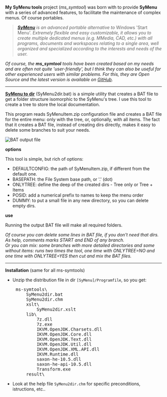 **My SyMenu tools**  project (*ms_symtool*) was born with to provide **SyMenu** with a series of advanced features, to facilitate the maintenance of complex menus. Of course portables.

>  *[**SyMenu**](https://www.ugmfree.it "SyMenu Home") is an advanced portable alternative to* Windows 'Start Menu'. *Extremely flexible and easy    customizable, it allows you to create multiple dedicated menus (e.g. MMedia, CAD, etc.) with all programs, documents and workspaces relating to a single  area, well organized and specialized according to the interests and needs of the user.*

*Of course, the **ms_symtool** tools have been created based on my needs and are often not quite 'user-friendly', but I think they can also be useful for other experienced users with similar problems. For this, they are Open Source and the latest version is available on [GitHub](https://github.com/msillano/ms_symtools "Public repository").*

-------------------------------
[**SyMenu to dir**](https://github.com/msillano/ms_symtools/tree/main/PrettyPrintItems  "Download from GitHub") (SyMenu2dir.bat) is a simple utility that creates a BAT file to get a folder structure isomorphic to the SyMenu's tree. I use this tool to create a tree to store the local documentation.

This program reads SyMenuItem.zip configuration file and creates a BAT file for the entire menu: only with the tree, or, optionally, with all items. The fact that it creates a BAT file, instead of creating dirs directly, makes it easy to delete some branches to suit your needs.

![BAT output file](https://github.com/msillano/ms_symtools/blob/main/img/fig103.jpg?raw=true)

**options**

This tool is simple, but rich of options:

- DEFAULTCONFIG: the path of SyMenuItem.zip, if different from the default one.
- BASEPATH: the File System base path, or '.' (dot)
- ONLYTREE: define the deep of the created dirs - Tree only or Tree + Items
- POSID: add a numerical prefix to names to keep the menu order
- DUMMY: to put a small file in any new directory, so you can delete empty dirs.
 
**use**
 
Running the output BAT file will make all required folders.

*Of course you can delete some lines in BAT file, if you don't need that dirs. As help, comments marks START and END of any branch.<br /> 
Or you can mix: some branches with more detailed directories and some without items: runs two times the tool, one time with ONLYTREE=NO and one time with ONLYTREE=YES then cut and mix the BAT files.* 


--------------------------------------
**Installation** (same for all ms-symtools)

 - Unzip the distribution file in dir <code>[SyMenu]/Programfile</code>, so you get:

  <pre>
	ms-symtools\
		SyMenu2dir.bat
		SyMenu2dir.chm
		xslt\
			SyMenu2dir.xslt
		lib\
			7z.dll
			7z.exe
			IKVM.OpenJDK.Charsets.dll
			IKVM.OpenJDK.Core.dll
			IKVM.OpenJDK.Text.dll
			IKVM.OpenJDK.Util.dll
			IKVM.OpenJDK.XML.API.dll
			IKVM.Runtime.dll
			saxon-he-10.5.dll
			saxon-he-api-10.5.dll
			Transform.exe
		result\</pre>

 - Look at the help file <code>SyMenu2dir.chm</code> for specific preconditions,  istructions, etc..  
 



